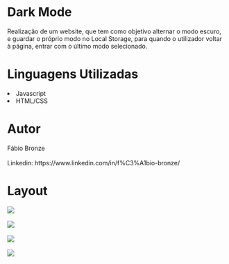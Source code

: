 # Dark Mode
<p/>Realização de um website, que tem como objetivo alternar o modo escuro, e guardar o próprio modo no Local Storage, para quando o utilizador voltar à página, entrar com o último modo selecionado.<p/>

<h1/>Linguagens Utilizadas</h1>
<li/>Javascript</li>
<li/>HTML/CSS</li>

<h1/>Autor</h1>
Fábio Bronze
<br/><br/>
Linkedin: https://www.linkedin.com/in/f%C3%A1bio-bronze/

<h1/>Layout</h1>
<img src="https://user-images.githubusercontent.com/116193280/216737488-9f98def0-0eda-4880-8b86-4b10fa3f0b20.PNG" />
<br/><br/>
<img src="https://user-images.githubusercontent.com/116193280/216737522-d890d812-3609-499d-b615-1c773c000a39.PNG" />
<br/><br/>
<img src="https://user-images.githubusercontent.com/116193280/216737560-eefb3228-0ea2-4b52-987c-327b8405341c.png" />
<br/><br/>
<img src="https://user-images.githubusercontent.com/116193280/216737596-7da0faf0-1d37-48b0-ab08-523e60da68b4.PNG" />
